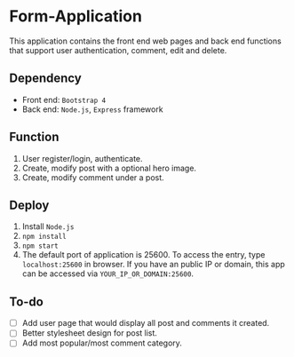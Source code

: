 # Form-Application

This application contains the front end web pages and back end functions that support user authentication, comment, edit and delete.

## Dependency

- Front end: `Bootstrap 4`
- Back end: `Node.js`, `Express` framework

## Function

1. User register/login, authenticate.
2. Create, modify post with a optional hero image.
3. Create, modify comment under a post.

## Deploy

1. Install `Node.js`
2. `npm install`
3. `npm start`
4. The default port of application is 25600. To access the entry, type `localhost:25600` in browser. If you have an public IP or domain, this app can be accessed via `YOUR_IP_OR_DOMAIN:25600`.

## To-do

- [ ] Add user page that would display all post and comments it created.
- [ ] Better stylesheet design for post list.
- [ ] Add most popular/most comment category. 